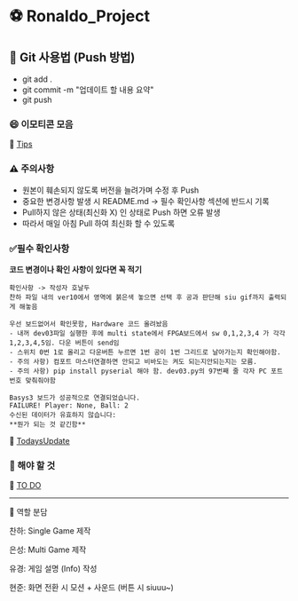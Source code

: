 # ⚽ Ronaldo_Project  

## 📌 Git 사용법 (Push 방법)
- git add .
- git commit -m "업데이트 할 내용 요약"
- git push

### 😄 이모티콘 모음
🚀 [Tips](./Software/markdown.md)

### ⚠️ 주의사항
- 원본이 훼손되지 않도록 버전을 늘려가며 수정 후 Push
- 중요한 변경사항 발생 시 README.md → 필수 확인사항 섹션에 반드시 기록
- Pull하지 않은 상태(최신화 X) 인 상태로 Push 하면 오류 발생
- 따라서 매일 아침 Pull 하여 최신화 할 수 있도록
  
### ✅필수 확인사항
**코드 변경이나 확인 사항이 있다면 꼭 적기**

```
확인사항 -> 작성자 호날두
찬하 파일 내의 ver10에서 영역에 붉은색 놓으면 선택 후 공과 판단해 siu gif까지 출력되게 해놓음

우선 보드없어서 확인못함, Hardware 코드 올려놨음
- 내꺼 dev03파일 실행한 후에 multi state에서 FPGA보드에서 sw 0,1,2,3,4 가 각각 1,2,3,4,5임. 다운 버튼이 send임
- 스위치 0번 1로 올리고 다운버튼 누르면 1번 공이 1번 그리드로 날아가는지 확인해야함.
- 주의 사항) 컴포트 마스터연결하면 안되고 비바도는 켜도 되는지안되는지는 모름.
- 주의 사항) pip install pyserial 해야 함. dev03.py의 97번째 줄 각자 PC 포트번호 맞춰줘야함

Basys3 보드가 성공적으로 연결되었습니다.
FAILURE! Player: None, Ball: 2
수신된 데이터가 유효하지 않습니다:
**뭔가 되는 것 같긴함**
```

🚀 [TodaysUpdate](./TodaysUpdate)


### 🎯 해야 할 것

🚀 [TO DO](./ToDoList)

---

👥 역할 분담

찬하: Single Game 제작

은성: Multi Game 제작

유경: 게임 설명 (Info) 작성

현준: 화면 전환 시 모션 + 사운드 (버튼 시 siuuu~)
